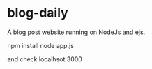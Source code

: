 # blog-daily
A blog post website running on NodeJs and ejs.

npm install
node app.js

and check localhsot:3000
